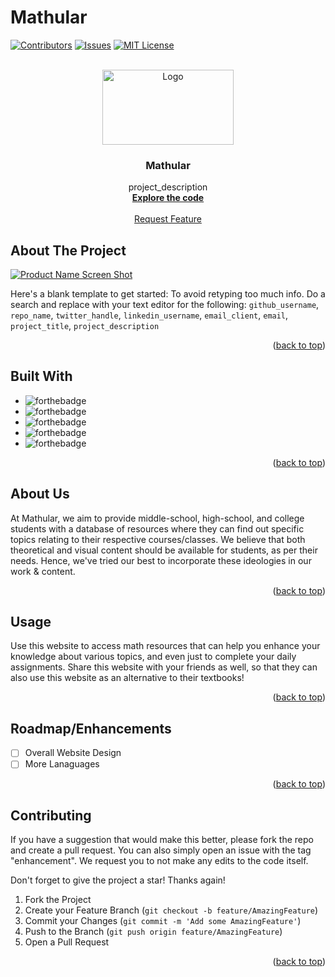 # Mathular


[![Contributors][contributors-shield]][contributors-url]
[![Issues][issues-shield]][issues-url]
[![MIT License][license-shield]][license-url]


<!-- MATHULAR LOGO -->
<br />
<div align="center">
  <a href="https://github.com/0shaurya/mathular">
    <img src="https://cdn.discordapp.com/attachments/849344589709574215/1002062286938181682/Screen_Shot_2022-07-27_at_10.57.29_PM.png" alt="Logo" width="210" height="120">
  </a>

<h3 align="center">Mathular</h3>

  <p align="center">
    project_description
    <br />
    <a href="https://github.com/0shaurya/mathular"><strong>Explore the code</strong></a>
    <br />
    <br />
    <a href="https://github.com/github_username/repo_name/issues">Request Feature</a>
  </p>
</div>




<!-- ABOUT THE PROJECT -->
## About The Project

[![Product Name Screen Shot][product-screenshot]](https://mathular.com)

Here's a blank template to get started: To avoid retyping too much info. Do a search and replace with your text editor for the following: `github_username`, `repo_name`, `twitter_handle`, `linkedin_username`, `email_client`, `email`, `project_title`, `project_description`

<p align="right">(<a href="#top">back to top</a>)</p>


<!-- BUILT WITH -->
## Built With

* ![forthebadge](https://forthebadge.com/images/badges/built-by-developers.svg)
* ![forthebadge](https://forthebadge.com/images/badges/uses-html.svg)
* ![forthebadge](https://forthebadge.com/images/badges/made-with-python.svg)
* ![forthebadge](https://forthebadge.com/images/badges/made-with-javascript.svg)
* ![forthebadge](https://forthebadge.com/images/badges/made-with-markdown.svg)


<p align="right">(<a href="#top">back to top</a>)</p>


<!-- ABOUT US -->
## About Us

At Mathular, we aim to provide middle-school, high-school, and college students with a database of resources where they can find out specific topics relating to their respective courses/classes.
We believe that both theoretical and visual content should be available for students, as per their needs. Hence, we've tried our best to incorporate these ideologies in our work & content.
<p align="right">(<a href="#top">back to top</a>)</p>



<!-- USAGE EXAMPLES -->
## Usage

Use this website to access math resources that can help you enhance your knowledge about various topics, and even just to complete your daily assignments.
Share this website with your friends as well, so that they can also use this website as an alternative to their textbooks!

<p align="right">(<a href="#top">back to top</a>)</p>



<!-- ROADMAP/ENHANCEMENTS -->
## Roadmap/Enhancements

- [ ] Overall Website Design
- [ ] More Lanaguages

<p align="right">(<a href="#top">back to top</a>)</p>



<!-- CONTRIBUTING -->
## Contributing

If you have a suggestion that would make this better, please fork the repo and create a pull request. You can also simply open an issue with the tag "enhancement".
We request you to not make any edits to the code itself.

Don't forget to give the project a star! Thanks again!

1. Fork the Project
2. Create your Feature Branch (`git checkout -b feature/AmazingFeature`)
3. Commit your Changes (`git commit -m 'Add some AmazingFeature'`)
4. Push to the Branch (`git push origin feature/AmazingFeature`)
5. Open a Pull Request

<p align="right">(<a href="#top">back to top</a>)</p>

<!-- MARKDOWN LINKS & IMAGES -->
<!-- https://www.markdownguide.org/basic-syntax/#reference-style-links -->
[contributors-shield]: https://img.shields.io/github/contributors/othneildrew/Best-README-Template.svg?style=for-the-badge
[contributors-url]: https://github.com/0shaurya/mathular/graphs/contributors
[forks-shield]: https://img.shields.io/github/forks/othneildrew/Best-README-Template.svg?style=for-the-badge
[forks-url]: https://github.com/othneildrew/Best-README-Template/network/members
[stars-shield]: https://img.shields.io/github/stars/othneildrew/Best-README-Template.svg?style=for-the-badge
[stars-url]: https://github.com/othneildrew/Best-README-Template/stargazers
[issues-shield]: https://img.shields.io/github/issues/othneildrew/Best-README-Template.svg?style=for-the-badge
[issues-url]: https://github.com/0shaurya/mathular/issues
[license-shield]: https://img.shields.io/github/license/othneildrew/Best-README-Template.svg?style=for-the-badge
[license-url]: https://github.com/othneildrew/Best-README-Template/blob/master/LICENSE.txt
[linkedin-shield]: https://img.shields.io/badge/-LinkedIn-black.svg?style=for-the-badge&logo=linkedin&colorB=555
[linkedin-url]: https://linkedin.com/in/othneildrew
[product-screenshot]: images/screenshot.png
[Next.js]: https://img.shields.io/badge/next.js-000000?style=for-the-badge&logo=nextdotjs&logoColor=white
[Next-url]: https://nextjs.org/
[React.js]: https://img.shields.io/badge/React-20232A?style=for-the-badge&logo=react&logoColor=61DAFB
[React-url]: https://reactjs.org/
[Vue.js]: https://img.shields.io/badge/Vue.js-35495E?style=for-the-badge&logo=vuedotjs&logoColor=4FC08D
[Vue-url]: https://vuejs.org/
[Angular.io]: https://img.shields.io/badge/Angular-DD0031?style=for-the-badge&logo=angular&logoColor=white
[Angular-url]: https://angular.io/
[Svelte.dev]: https://img.shields.io/badge/Svelte-4A4A55?style=for-the-badge&logo=svelte&logoColor=FF3E00
[Svelte-url]: https://svelte.dev/
[Laravel.com]: https://img.shields.io/badge/Laravel-FF2D20?style=for-the-badge&logo=laravel&logoColor=white
[Laravel-url]: https://laravel.com
[Bootstrap.com]: https://img.shields.io/badge/Bootstrap-563D7C?style=for-the-badge&logo=bootstrap&logoColor=white
[Bootstrap-url]: https://getbootstrap.com
[JQuery.com]: https://img.shields.io/badge/jQuery-0769AD?style=for-the-badge&logo=jquery&logoColor=white
[JQuery-url]: https://jquery.com 
